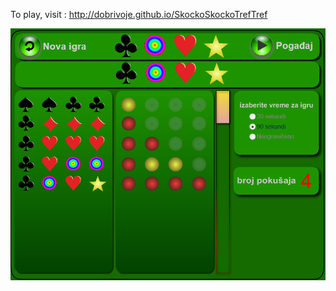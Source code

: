
To play, visit : http://dobrivoje.github.io/SkockoSkockoTrefTref


![GitHub Logo](/resources/skocko.png)
